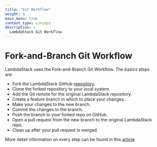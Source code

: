```yaml
---
title: "Git Workflow"
weight: 9
main_menu: true
content_type: concept
description: >
  LambdaStack Git Workflow
---
```


# Fork-and-Branch Git Workflow

LambdaStack uses the Fork-and-Branch Git Workflow. The basics steps are:

- Fork the LambdaStack GitHub [repository](https://github.com/lambdastack/lambdastack).
- Clone the forked repository to your local system.
- Add the Git remote for the original LambdaStack repository.
- Create a feature branch in which to place your changes.
- Make your changes to the new branch.
- Commit the changes to the branch.
- Push the branch to your forked repo on GitHub.
- Open a pull request from the new branch to the original LambdaStack repo.
- Clean up after your pull request is merged.

More detail information on every step can be found in this [article](https://blog.scottlowe.org/2015/01/27/using-fork-branch-git-workflow/)